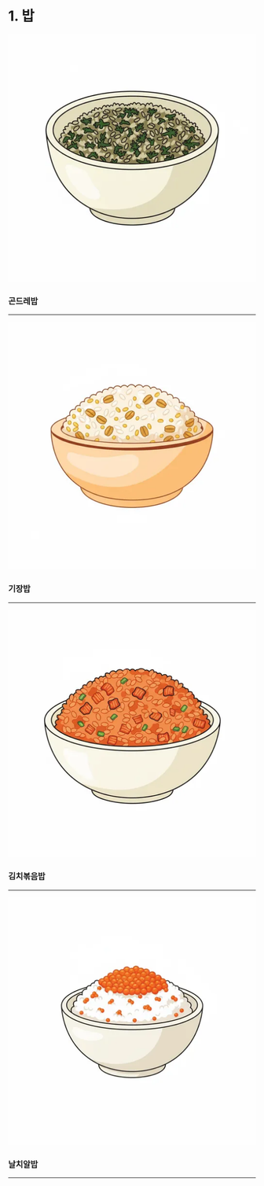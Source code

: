 # 1. 밥
![곤드레밥](밥/곤드레밥.webp)
### 곤드레밥
---
![기장밥](밥/기장밥.webp)
### 기장밥
---
![김치볶음밥](밥/김치볶음밥.webp)
### 김치볶음밥
---
![날치알밥](밥/날치알밥.webp)
### 날치알밥
---

